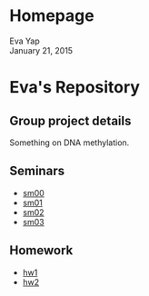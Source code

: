 # Homepage
Eva Yap  
January 21, 2015  

Eva's Repository
=========================

Group project details
---------------------
Something on DNA methylation.  

Seminars
--------

- [sm00](https://github.com/STAT540-UBC/zz_yap-shyong-quin_STAT540_2015/testRepo/blob/master/seminars/sem0.md)
- [sm01](https://github.com/STAT540-UBC/zz_yap-shyong-quin_STAT540_2015/blob/master/seminar/sm01)
- [sm02](https://github.com/STAT540-UBC/zz_yap-shyong-quin_STAT540_2015/blob/master/seminars/sm02)
- [sm03](https://github.com/STAT540-UBC/zz_yap-shyong-quin_STAT540_2015/blob/master/seminar/sm03)

Homework
--------

- [hw1](https://github.com/STAT540-UBC/zz_yap-shyong-quin_STAT540_2015/testRepo/blob/master/homework/hw1.md)
- [hw2](https://github.com/STAT540-UBC/zz_yap-shyong-quin_STAT540_2015/testRepo/blob/master/homework/hw1.md)

